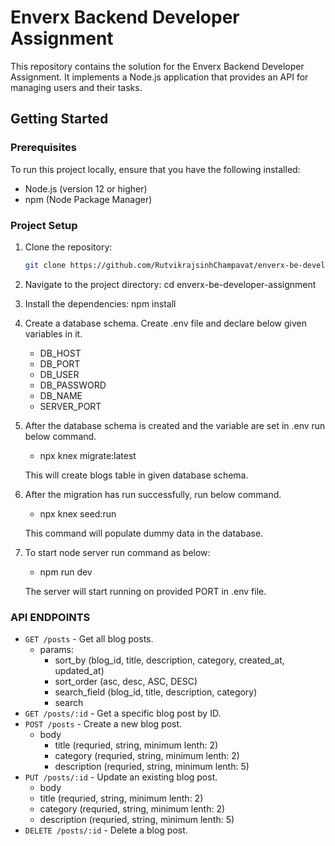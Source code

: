 # Enverx Backend Developer Assignment

This repository contains the solution for the Enverx Backend Developer Assignment. It implements a Node.js application that provides an API for managing users and their tasks.

## Getting Started

### Prerequisites

To run this project locally, ensure that you have the following installed:

- Node.js (version 12 or higher)
- npm (Node Package Manager)

### Project Setup

1. Clone the repository:

   ```bash
   git clone https://github.com/RutvikrajsinhChampavat/enverx-be-developer-assignment.git
   ```

2. Navigate to the project directory:
   cd enverx-be-developer-assignment

3. Install the dependencies:
   npm install

4. Create a database schema. Create .env file and declare below given variables in it.

   - DB_HOST
   - DB_PORT
   - DB_USER
   - DB_PASSWORD
   - DB_NAME
   - SERVER_PORT

5. After the database schema is created and the variable are set in .env run below command.

   - npx knex migrate:latest

   This will create blogs table in given database schema.

6. After the migration has run successfully, run below command.

   - npx knex seed:run

   This command will populate dummy data in the database.

7. To start node server run command as below:

   - npm run dev

   The server will start running on provided PORT in .env file.

### API ENDPOINTS

- `GET /posts` - Get all blog posts.
  - params:
    - sort_by (blog_id, title, description, category, created_at, updated_at)
    - sort_order (asc, desc, ASC, DESC)
    - search_field (blog_id, title, description, category)
    - search
- `GET /posts/:id` - Get a specific blog post by ID.
- `POST /posts` - Create a new blog post.
  - body
    - title (requried, string, minimum lenth: 2)
    - category (requried, string, minimum lenth: 2)
    - description (requried, string, minimum lenth: 5)
- `PUT /posts/:id` - Update an existing blog post.
  - body
  - title (requried, string, minimum lenth: 2)
  - category (requried, string, minimum lenth: 2)
  - description (requried, string, minimum lenth: 5)
- `DELETE /posts/:id` - Delete a blog post.
